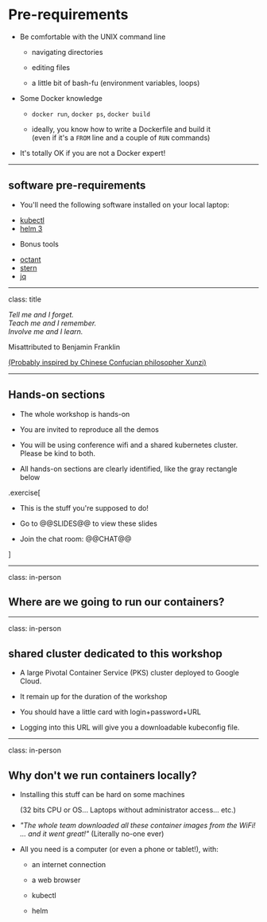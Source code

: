 # Pre-requirements

- Be comfortable with the UNIX command line

  - navigating directories

  - editing files

  - a little bit of bash-fu (environment variables, loops)

- Some Docker knowledge

  - `docker run`, `docker ps`, `docker build`

  - ideally, you know how to write a Dockerfile and build it
    <br/>
    (even if it's a `FROM` line and a couple of `RUN` commands)

- It's totally OK if you are not a Docker expert!

---

## software pre-requirements

- You'll need the following software installed on your local laptop:

* [kubectl](https://kubernetes.io/docs/tasks/tools/install-kubectl/)
* [helm 3](https://helm.sh/docs/using_helm/#installing-helm)

- Bonus tools

* [octant](https://github.com/vmware/octant#installation)
* [stern](https://github.com/wercker/stern/releases/tag/1.11.0)
* [jq](https://stedolan.github.io/jq/download/)

---

class: title

*Tell me and I forget.*
<br/>
*Teach me and I remember.*
<br/>
*Involve me and I learn.*

Misattributed to Benjamin Franklin

[(Probably inspired by Chinese Confucian philosopher Xunzi)](https://www.barrypopik.com/index.php/new_york_city/entry/tell_me_and_i_forget_teach_me_and_i_may_remember_involve_me_and_i_will_lear/)

---

## Hands-on sections

- The whole workshop is hands-on

- You are invited to reproduce all the demos

- You will be using conference wifi and a shared kubernetes cluster. Please be kind to both.

- All hands-on sections are clearly identified, like the gray rectangle below

.exercise[

- This is the stuff you're supposed to do!

- Go to @@SLIDES@@ to view these slides

- Join the chat room: @@CHAT@@

<!-- ```open @@SLIDES@@``` -->

]

---

class: in-person

## Where are we going to run our containers?

---

class: in-person

## shared cluster dedicated to this workshop

- A large Pivotal Container Service (PKS) cluster deployed to Google Cloud.

- It remain up for the duration of the workshop

- You should have a little card with login+password+URL

- Logging into this URL will give you a downloadable kubeconfig file.

---

class: in-person

## Why don't we run containers locally?

- Installing this stuff can be hard on some machines

  (32 bits CPU or OS... Laptops without administrator access... etc.)

- *"The whole team downloaded all these container images from the WiFi!
  <br/>... and it went great!"* (Literally no-one ever)

- All you need is a computer (or even a phone or tablet!), with:

  - an internet connection

  - a web browser

  - kubectl

  - helm
